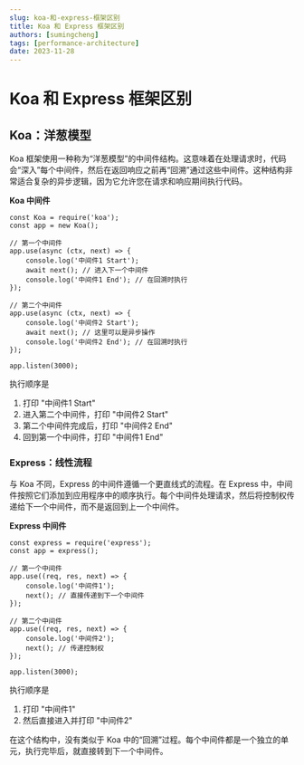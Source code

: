 ```yaml
---
slug: koa-和-express-框架区别
title: Koa 和 Express 框架区别
authors: [sumingcheng]
tags: [performance-architecture]
date: 2023-11-28
---
```


# Koa 和 Express 框架区别



 

## Koa：洋葱模型  

Koa 框架使用一种称为“洋葱模型”的中间件结构。这意味着在处理请求时，代码会“深入”每个中间件，然后在返回响应之前再“回溯”通过这些中间件。这种结构非常适合复杂的异步逻辑，因为它允许您在请求和响应期间执行代码。

**Koa 中间件**

```
const Koa = require('koa');
const app = new Koa();
​
// 第一个中间件
app.use(async (ctx, next) => {
    console.log('中间件1 Start');
    await next(); // 进入下一个中间件
    console.log('中间件1 End'); // 在回溯时执行
});
​
// 第二个中间件
app.use(async (ctx, next) => {
    console.log('中间件2 Start');
    await next(); // 这里可以是异步操作
    console.log('中间件2 End'); // 在回溯时执行
});
​
app.listen(3000);

```

执行顺序是

1. 打印 "中间件1 Start"
2. 进入第二个中间件，打印 "中间件2 Start"
3. 第二个中间件完成后，打印 "中间件2 End"
4. 回到第一个中间件，打印 "中间件1 End"

### Express：线性流程  

与 Koa 不同，Express 的中间件遵循一个更直线式的流程。在 Express 中，中间件按照它们添加到应用程序中的顺序执行。每个中间件处理请求，然后将控制权传递给下一个中间件，而不是返回到上一个中间件。

**Express 中间件**

```
const express = require('express');
const app = express();
​
// 第一个中间件
app.use((req, res, next) => {
    console.log('中间件1');
    next(); // 直接传递到下一个中间件
});
​
// 第二个中间件
app.use((req, res, next) => {
    console.log('中间件2');
    next(); // 传递控制权
});
​
app.listen(3000);

```

执行顺序是

1. 打印 "中间件1"
2. 然后直接进入并打印 "中间件2"

在这个结构中，没有类似于 Koa 中的“回溯”过程。每个中间件都是一个独立的单元，执行完毕后，就直接转到下一个中间件。